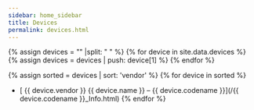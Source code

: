 ```yaml
---
sidebar: home_sidebar
title: Devices
permalink: devices.html
---
```

{% assign devices = "" |split: " " %}
{% for device in site.data.devices %}
{% assign devices = devices | push: device[1] %}
{% endfor %}

{% assign sorted = devices | sort: 'vendor' %}
{% for device in sorted %}
* [ {{ device.vendor }} {{ device.name }} &ndash; {{ device.codename }}](/{{ device.codename }}_Info.html)
{% endfor %}
